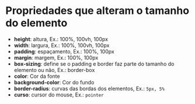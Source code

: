 # Propriedades que alteram o tamanho do elemento

- **height**: altura, Ex.: 100%, 100vh, 100px
- **width**: largura, Ex.: 100%, 100vh, 100px
- **padding**: espaçamento, Ex.: 100%, 100px
- **margin**: margem, Ex.: 100%, 100px
- **box-sizing**: define se o padding e border faz parte do tamanho do elemento ou não, Ex.: border-box
- **color**: Cor da fonte
- **background-color**: Cor do fundo
- **border-radius**: curvas das bordas dos elementos, Ex.: `5px, 5%`
- **curso**: cursor do mouse, Ex.: `pointer` 
